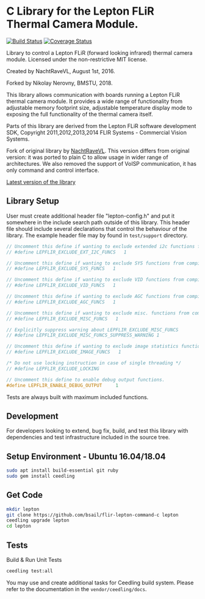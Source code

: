 C Library for the Lepton FLiR Thermal Camera Module.
===============

[![Build Status](https://img.shields.io/travis/bsail/flir-lepton-command-c/master.svg)](https://travis-ci.org/bsail/flir-lepton-command-c)
[![Coverage Status](https://img.shields.io/coveralls/github/bsail/flir-lepton-command-c/master.svg)](https://coveralls.io/github/bsail/flir-lepton-command-c?branch=master)

Library to control a Lepton FLiR (forward looking infrared) thermal camera module.
Licensed under the non-restrictive MIT license.

Created by NachtRaveVL, August 1st, 2016.

Forked by Nikolay Nerovny, BMSTU, 2018.

This library allows communication with boards running a Lepton FLiR thermal camera module. It provides a wide range of functionality from adjustable memory footprint size, adjustable temperature display mode to exposing the full functionality of the thermal camera itself.

Parts of this library are derived from the Lepton FLiR software development SDK, Copyright 2011,2012,2013,2014 FLIR Systems - Commercial Vision Systems.

Fork of original library by [NachtRaveVL](https://github.com/NachtRaveVL/Lepton-FLiR-Arduino).
This version differs from original version: it was ported to plain C to allow usage in wider range of architectures. We also removed the support of VoISP communication, it has only command and control interface.

[Latest version of the library](https://github.com/bsail/flir-lepton-command-c)

Library Setup
---------------

User must create additional header file "lepton-config.h" and put it somewhere in the include search path outside of this library.
This header file should include several declarations that control the behaviour of the library.
The example header file may by found in `test/support` directory.

```C
// Uncomment this define if wanting to exclude extended i2c functions from compilation.
// #define LEPFLIR_EXCLUDE_EXT_I2C_FUNCS   1

// Uncomment this define if wanting to exclude SYS functions from compilation.
// #define LEPFLIR_EXCLUDE_SYS_FUNCS   1

// Uncomment this define if wanting to exclude VID functions from compilation.
// #define LEPFLIR_EXCLUDE_VID_FUNCS   1

// Uncomment this define if wanting to exclude AGC functions from compilation.
// #define LEPFLIR_EXCLUDE_AGC_FUNCS   1

// Uncomment this define if wanting to exclude misc. functions from compilation.
// #define LEPFLIR_EXCLUDE_MISC_FUNCS   1

// Explicitly suppress warning about LEPFLIR_EXCLUDE_MISC_FUNCS
// #define LEPFLIR_EXCLUDE_MISC_FUNCS_SUPPRESS_WARNING 1

// Uncomment this define if wanting to exclude image statistics functions from compilation.
// #define LEPFLIR_EXCLUDE_IMAGE_FUNCS   1

/* Do not use locking instruction in case of single threading */
// #define LEPFLIR_EXCLUDE_LOCKING

// Uncomment this define to enable debug output functions.
#define LEPFLIR_ENABLE_DEBUG_OUTPUT     1
```

Tests are always built with maximum included functions.

Development
---------------

For developers looking to extend, bug fix, build, and test this library with dependencies and test infrastructure included in the source tree.


Setup Environment - Ubuntu 16.04/18.04
---------------------------------

```bash
sudo apt install build-essential git ruby
sudo gem install ceedling
```

Get Code
-----------------

```bash
mkdir lepton
git clone https://github.com/bsail/flir-lepton-command-c lepton
ceedling upgrade lepton
cd lepton
```

Tests
---------------

Build & Run Unit Tests

```bash
ceedling test:all
```

You may use and create additional tasks for Ceedling build system. Please refer to the documentation in the `vendor/ceedling/docs`.

